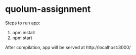 # quolum-assignment

Steps to run app:
1) npm install
2) npm start

After compilation, app will be served at http://localhost:3000/
